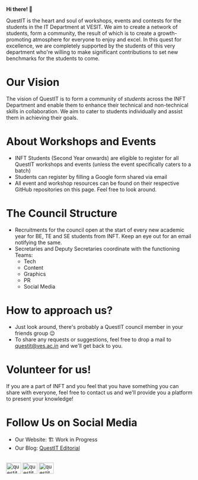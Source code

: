 **Hi there! 👋**

QuestIT is the heart and soul of workshops, events and contests for the students in the IT Department at VESIT. We aim to create a network of students, form a community, the result of which is to create a growth-promoting atmosphere for everyone to enjoy and excel. In this quest for excellence, we are completely supported by the students of this very department who're willing to make significant contributions to set new benchmarks for the students to come.

# Our Vision

The vision of QuestIT is to form a community of _students_ across the INFT Department and enable them to enhance their technical and non-technical skills in collaboration. We aim to cater to students individually and assist them in achieving their goals. 

# About Workshops and Events

- INFT Students (Second Year onwards) are eligible to register for all QuestIT workshops and events (unless the event specifically caters to a batch)
- Students can register by filling a Google form shared via email
- All event and workshop resources can be found on their respective GitHub repositories on this page. Feel free to look around. 

# The Council Structure

- Recruitments for the council open at the start of every new academic year for BE, TE and SE students from INFT. Keep an eye out for an email notifying the same. 
- Secretaries and Deputy Secretaries coordinate with the functioning Teams:
  - Tech
  - Content
  - Graphics
  - PR
  - Social Media
  
# How to approach us?

- Just look around, there's probably a QuestIT council member in your friends group 😉
- To share any requests or suggestions, feel free to drop a mail to questit@ves.ac.in and we'll get back to you.

# Volunteer for us!

If you are a part of INFT and you feel that you have something you can share with everyone, feel free to contact us and we'll provide you a platform to present your knowledge!

# Follow Us on Social Media

- Our Website: 🏗️ Work in Progress
- Our Blog: [QuestIT Editorial](https://editorial.questit.tech)
<br />
<a href="https://twitter.com/Questit_vesit" target="blank"><img align="center" src="https://raw.githubusercontent.com/rahuldkjain/github-profile-readme-generator/master/src/images/icons/Social/twitter.svg" alt="questit_twitter" height="30" width="40" /></a>
<a href="https://www.linkedin.com/company/questit-vesit" target="blank"><img align="center" src="https://raw.githubusercontent.com/rahuldkjain/github-profile-readme-generator/master/src/images/icons/Social/linked-in-alt.svg" alt="questit_linkedin" height="30" width="40" /></a>
<a href="https://instagram.com/questit_cell" target="blank"><img align="center" src="https://raw.githubusercontent.com/rahuldkjain/github-profile-readme-generator/master/src/images/icons/Social/instagram.svg" alt="questit_instagram" height="30" width="40" /></a>
